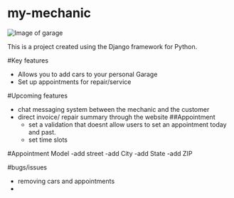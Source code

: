 # my-mechanic

![Image of garage](https://i.gyazo.com/cec36c28a4d31a398bca9dae1c559544.png)

This is a project created using the Django framework for Python.

#Key features
- Allows you to add cars to your personal Garage
- Set up appointments for repair/service



#Upcoming features
- chat messaging system between the mechanic and the customer
- direct invoice/ repair summary through the website
##Appointment
  - set a validation that doesnt allow users to set an appointment today and past.
  - set time slots
 
 #Appointment Model 
 -add street
 -add City
 -add State
 -add ZIP




#bugs/issues
- removing cars and appointments
- 
